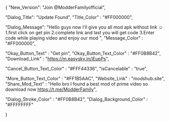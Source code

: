    
   
   {
"New_Version": "Join @ModderFamilyofficial",

"Dialog_Title": "Update Found",
"Title_Color" : "#FF000000",

"Dialog_Message": "Hello guys now I'll give you all mod apk without link ☺️
1.first click on get pin 
2.complete link and last you will get code 
3.Enter code while playing video and enjoy our mod ",
"Message_Color" : "#FF000000",

"Okay_Button_Text" : "Get pin",
"Okay_Button_Text_Color" : "#FF0B8B42",
"Download_Link" : "https://m.easysky.in/iEupPs",

"Cancel_Button_Text_Color" : "#FFF44336",
"isCancelable" : "true",

"More_Button_Text_Color" : "#FF1B5AAC",
"Website_Link" : "modshub.site",
"Share_Mod_Text" : "Hello bro I found a best mod of prime video so download now https://t.me/ModderFamily",


"Dialog_Stroke_Color" : "#FF0B8B42",
"Dialog_Background_Color" : "#FFFFFFFF"

}
